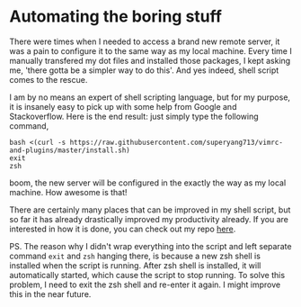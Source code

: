 # Automating the boring stuff

There were times when I needed to access a brand new remote server, it was a
pain to configure it to the same way as my local machine. Every time I manually
transfered my dot files and installed those packages, I kept asking me, 'there
gotta be a simpler way to do this'. And yes indeed, shell script comes to the
rescue.

I am by no means an expert of shell scripting language, but for my purpose,  it
is insanely easy to pick up with some help from Google and Stackoverflow. Here
is the end result: just simply type the following command,

```
bash <(curl -s https://raw.githubusercontent.com/superyang713/vimrc-and-plugins/master/install.sh)
exit
zsh
```

boom, the new server will be configured in the exactly the way as my local
machine. How awesome is that!

There are certainly many places that can be improved in my shell script, but so
far it has already drastically improved my productivity already. If you are
interested in how it is done, you can check out my repo [here](https://github.com/superyang713/vimrc-and-plugins).

PS. The reason why I didn't wrap everything into the script and left separate
command `exit` and `zsh` hanging there, is because a new zsh shell is installed
when the script is running. After zsh shell is installed, it will automatically
started, which cause the script to stop running. To solve this problem, I need
to exit the zsh shell and re-enter it again. I might improve this in the near
future.
